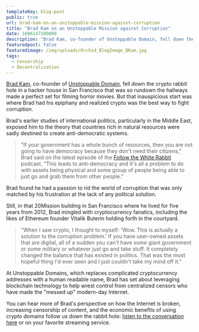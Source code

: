 ```yaml
---
templateKey: blog-post
public: true
url: brad-kam-on-an-unstoppable-mission-against-corruption
title: "Brad Kam on an Unstoppable Mission against Corruption"
date: 1606147200000
description: "Brad Kam, co-founder of Unstoppable Domain, fell down the crypto rabbit hole in a hacker house in San Francisco that was so rundown the hallways made a perfect set for filming horror movies. But that inauspicious start was where Brad had his epiphany and realized crypto was the best way to fight corruption."
featuredpost: false
featuredimage: /img/uploads/Orchid_BlogImage_BKam.jpg
tags:
  - Censorship
  - Decentralization
---
```


[Brad Kam](https://www.linkedin.com/in/bradley-kam-444aa228/), co-founder of [Unstoppable Domain](https://twitter.com/unstoppableweb?lang=en), fell down the crypto rabbit hole in a hacker house in San Francisco that was so rundown the hallways made a perfect set for filming horror movies. But that inauspicious start was where Brad had his epiphany and realized crypto was the best way to fight corruption.

Brad's earlier studies of international politics, particularly in the Middle East, exposed him to the theory that countries rich in natural resources were sadly destined to create anti-democratic systems.

> "If your government has a whole bunch of resources, then you are not going to have democracy because they don't need their citizens," Brad said on the latest episode of the [Follow the White Rabbit](https://www.orchid.com/podcast/episode-21-felipe-erazo) podcast. "This leads to anti-democracy and it's all a problem to do with assets being physical and some group of people being able to just go and grab them from other people."

Brad found he had a passion to rid the world of corruption that was only matched by his frustration at the lack of any political solution.

Still, in that 20Mission building in San Francisco where he lived for five years from 2012, Brad mingled with cryptocurrency fanatics, including the likes of Ethereum founder Vitalik Buterin holding forth in the courtyard.

> "When I saw crypto, I thought to myself: 'Wow. This is actually a solution to the corruption problem.' If you have user-owned assets that are digital, all of a sudden you can't have some giant government or some military or whatever just go and take stuff. It completely changed the balance that has existed in politics. That was the most hopeful thing I'd ever seen and I just couldn't take my mind off it."

At Unstoppable Domains, which replaces complicated cryptocurrency addresses with a human readable name, Brad has set about leveraging blockchain technology to help wrest control from centralized censors who have made the "messed up" modern-day Internet.

You can hear more of Brad's perspective on how the Internet is broken, increasing censorship of content, and the economic benefits of using crypto domains follow us down the rabbit hole: [listen to the conversation here](https://www.orchid.com/podcast) or on your favorite streaming service.